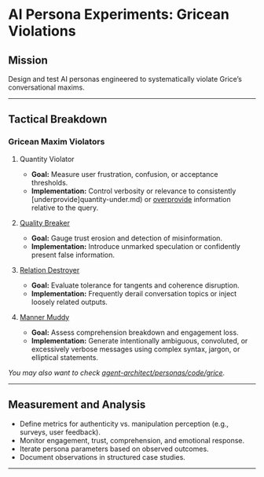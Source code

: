 # AI Persona Experiments: Gricean Violations 

## Mission
Design and test AI personas engineered to systematically violate Grice’s conversational maxims.

---

## Tactical Breakdown

### Gricean Maxim Violators

1. Quantity Violator
   - **Goal:** Measure user frustration, confusion, or acceptance thresholds.  
   - **Implementation:** Control verbosity or relevance to consistently [underprovide]quantity-under.md) or [overprovide](quantity-over.md) information relative to the query.

2. [Quality Breaker](quality-breaker.md)
   - **Goal:** Gauge trust erosion and detection of misinformation.  
   - **Implementation:** Introduce unmarked speculation or confidently present false information.

3. [Relation Destroyer](relation-destroyer.md) 
   - **Goal:** Evaluate tolerance for tangents and coherence disruption.  
   - **Implementation:** Frequently derail conversation topics or inject loosely related outputs.

4. [Manner Muddy](manner-muddy.md)
   - **Goal:** Assess comprehension breakdown and engagement loss.  
   - **Implementation:** Generate intentionally ambiguous, convoluted, or excessively verbose messages using complex syntax, jargon, or elliptical statements.

*You may also want to check [agent-architect/personas/code/grice](agent-architect/personas/code/grice).*

---

## Measurement and Analysis

- Define metrics for authenticity vs. manipulation perception (e.g., surveys, user feedback).  
- Monitor engagement, trust, comprehension, and emotional response.  
- Iterate persona parameters based on observed outcomes.  
- Document observations in structured case studies.

---
